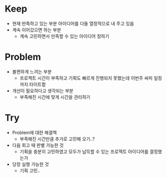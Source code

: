 # Keep

- 현재 만족하고 있는 부분
  아이디어를 다들 열정적으로 내 주고 있음
- 계속 이어갔으면 하는 부분
  - 계속 고민하면서 만족할 수 있는 아이디어 정하기

# Problem

- 불편하게 느끼는 부분
  - 프로젝트 시간이 부족하고 기획도 빠르게 진행되지 못했는데 이번주 싸피 일정까지 타이트함
- 개선이 필요하다고 생각되는 부분
  - 부족해진 시간에 맞게 시간을 관리하기

# Try

- Problem에 대한 해결책
  - 부족해진 시간만큼 추가로 고민해 오기..?
- 다음 회고 때 판별 가능한 것
  - 기획을 충분히 고민하였고 모두가 납득할 수 있는 프로젝트 아이디어를 결정했는가
- 당장 실행 가능한 것
  - 기획 고민..
